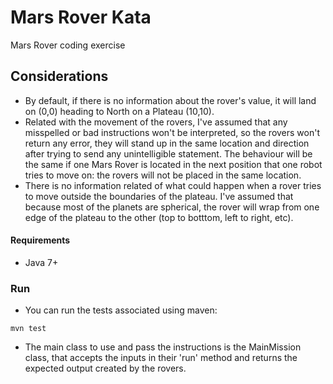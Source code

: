 # Mars Rover Kata
Mars Rover coding exercise


## Considerations

* By default, if there is no information about the rover's value, it will land on (0,0) heading to North on a
Plateau (10,10).
* Related with the movement of the rovers, I've assumed that any misspelled or bad instructions won't be interpreted, so
the rovers won't return any error, they will stand up in the same location and direction after trying to send any
unintelligible statement. The behaviour will be the same if one Mars Rover is located in the next position that one
robot tries to move on: the rovers will not be placed in the same location.
* There is no information related of what could happen when a rover tries to move outside the boundaries of the
plateau. I've assumed that because most of the planets are spherical, the rover will wrap from one edge of the
plateau to the other (top to botttom, left to right, etc).


#### Requirements

* Java 7+


### Run

* You can run the tests associated using maven:

```
mvn test
```

* The main class to use and pass the instructions is the MainMission class, that accepts the inputs in their 'run'
method and returns the expected output created by the rovers.
